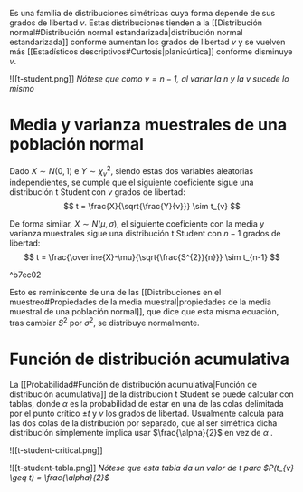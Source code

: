 
Es una familia de distribuciones simétricas cuya forma depende de sus grados de libertad $v$. Estas distribuciones tienden a la [[Distribución normal#Distribución normal estandarizada|distribución normal estandarizada]] conforme aumentan los grados de libertad $v$ y se vuelven más [[Estadísticos descriptivos#Curtosis|planicúrtica]] conforme disminuye $v$.

![[t-student.png]]
*Nótese que como $v = n-1$, al variar la $n$ y la $v$ sucede lo mismo*

# Media y varianza muestrales de una población normal

Dado $X \sim N(0,1)$ e $Y \sim \chi^{2}_{v}$, siendo estas dos variables aleatorias independientes, se cumple que el siguiente coeficiente sigue una distribución t Student con $v$ grados de libertad:
$$
t = \frac{X}{\sqrt{\frac{Y}{v}}} \sim t_{v}
$$

De forma similar, $X \sim N(\mu, \sigma)$, el siguiente coeficiente con la media y varianza muestrales sigue una distribución t Student con $n-1$ grados de libertad:
$$
t = \frac{\overline{X}-\mu}{\sqrt{\frac{S^{2}}{n}}} \sim t_{n-1}
$$

^b7ec02

Esto es reminiscente de una de las [[Distribuciones en el muestreo#Propiedades de la media muestral|propiedades de la media muestral de una población normal]], que dice que esta misma ecuación, tras cambiar $S^2$ por $\sigma^{2}$, se distribuye normalmente.

# Función de distribución acumulativa 

La [[Probabilidad#Función de distribución acumulativa|Función de distribución acumulativa]] de la distribución t Student se puede calcular con tablas, donde $\alpha$ es la probabilidad de estar en una de las colas delimitada por el punto crítico $\pm{t}$ y $v$ los grados de libertad. Usualmente calcula para las dos colas de la distribución por separado, que al ser simétrica dicha distribución simplemente implica usar $\frac{\alpha}{2}$ en vez de $\alpha$ .

![[t-student-critical.png]]

![[t-student-tabla.png]]
*Nótese que esta tabla da un valor de $t$ para $P(t_{v} \geq t) = \frac{\alpha}{2}$*